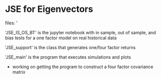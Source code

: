 # JSE for Eigenvectors

files: 
'

'JSE_IS_OS_BT' is the jupyter notebook with in sample, out of sample, and bias tests for a one factor model on real historical data

'JSE_support' is the class that generates one/four factor returns

'JSE_main' is the program that executes simulations and plots
  - working on getting the program to construct a four factor covariance matrix
